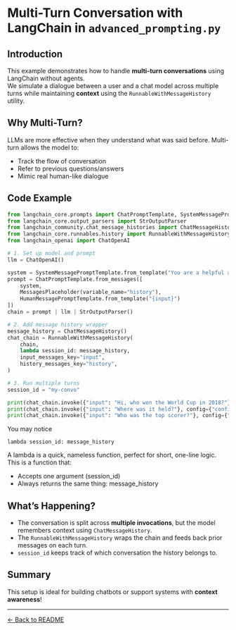 
# Multi-Turn Conversation with LangChain in `advanced_prompting.py`

## Introduction
This example demonstrates how to handle **multi-turn conversations** using LangChain without agents.  
We simulate a dialogue between a user and a chat model across multiple turns while maintaining **context** using the `RunnableWithMessageHistory` utility.

## Why Multi-Turn?
LLMs are more effective when they understand what was said before. Multi-turn allows the model to:
- Track the flow of conversation
- Refer to previous questions/answers
- Mimic real human-like dialogue

## Code Example
```python
from langchain_core.prompts import ChatPromptTemplate, SystemMessagePromptTemplate, HumanMessagePromptTemplate, MessagesPlaceholder
from langchain_core.output_parsers import StrOutputParser
from langchain_community.chat_message_histories import ChatMessageHistory
from langchain_core.runnables.history import RunnableWithMessageHistory
from langchain_openai import ChatOpenAI

# 1. Set up model and prompt
llm = ChatOpenAI()

system = SystemMessagePromptTemplate.from_template("You are a helpful assistant.")
prompt = ChatPromptTemplate.from_messages([
    system,
    MessagesPlaceholder(variable_name="history"),
    HumanMessagePromptTemplate.from_template("{input}")
])
chain = prompt | llm | StrOutputParser()

# 2. Add message history wrapper
message_history = ChatMessageHistory()
chat_chain = RunnableWithMessageHistory(
    chain,
    lambda session_id: message_history,
    input_messages_key="input",
    history_messages_key="history",
)

# 3. Run multiple turns
session_id = "my-convo"

print(chat_chain.invoke({"input": "Hi, who won the World Cup in 2018?"}, config={"configurable": {"session_id": session_id}}))
print(chat_chain.invoke({"input": "Where was it held?"}, config={"configurable": {"session_id": session_id}}))
print(chat_chain.invoke({"input": "Who was the top scorer?"}, config={"configurable": {"session_id": session_id}}))
```
You may notice
```
lambda session_id: message_history
```
A lambda is a quick, nameless function, perfect for short, one-line logic.<br>
This is a function that:
- Accepts one argument (session_id)
- Always returns the same thing: message_history

## What’s Happening?
- The conversation is split across **multiple invocations**, but the model remembers context using `ChatMessageHistory`.
- The `RunnableWithMessageHistory` wraps the chain and feeds back prior messages on each turn.
- `session_id` keeps track of which conversation the history belongs to.

## Summary
This setup is ideal for building chatbots or support systems with **context awareness**!

---

[← Back to README](../README.md)

